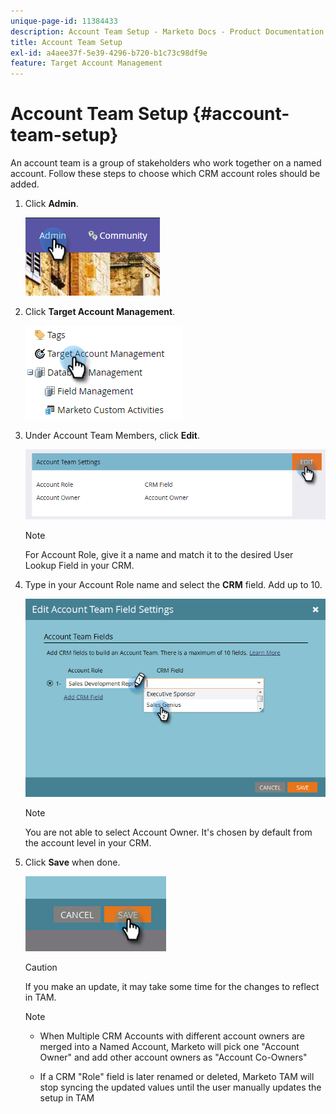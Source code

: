 ```yaml
---
unique-page-id: 11384433
description: Account Team Setup - Marketo Docs - Product Documentation
title: Account Team Setup
exl-id: a4aee37f-5e39-4296-b720-b1c73c98df9e
feature: Target Account Management
---
```

# Account Team Setup {#account-team-setup}

An account team is a group of stakeholders who work together on a named account. Follow these steps to choose which CRM account roles should be added.

1. Click **Admin**.

   ![](assets/one-3.png)

1. Click **Target Account Management**.

   ![](assets/account-team-setup-2.png)

1. Under Account Team Members, click **Edit**.

   ![](assets/3.png)

   >[!NOTE]
   >
   >For Account Role, give it a name and match it to the desired User Lookup Field in your CRM.

1. Type in your Account Role name and select the **CRM** field. Add up to 10.

   ![](assets/four-2.png)

   >[!NOTE]
   >
   >You are not able to select Account Owner. It's chosen by default from the account level in your CRM.

1. Click **Save** when done.

   ![](assets/five-2.png)

   >[!CAUTION]
   >
   >If you make an update, it may take some time for the changes to reflect in TAM.

   >[!NOTE]
   >
   >* When Multiple CRM Accounts with different account owners are merged into a Named Account, Marketo will pick one "Account Owner" and add other account owners as "Account Co-Owners"
   >
   >* If a CRM "Role" field is later renamed or deleted, Marketo TAM will stop syncing the updated values until the user manually updates the setup in TAM

